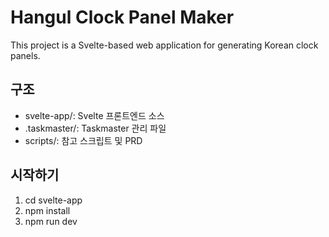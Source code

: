 # Hangul Clock Panel Maker

This project is a Svelte-based web application for generating Korean clock panels.

## 구조
- svelte-app/: Svelte 프론트엔드 소스
- .taskmaster/: Taskmaster 관리 파일
- scripts/: 참고 스크립트 및 PRD

## 시작하기
1. cd svelte-app
2. npm install
3. npm run dev


